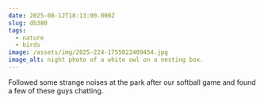 ```yaml
---
date: 2025-08-12T18:13:00.000Z
slug: db380
tags:
  - nature
  - birds
image: /assets/img/2025-224-1755022409454.jpg
image_alt: night photo of a white owl on a nesting box.
---
```


Followed some strange noises at the park after our softball game and found a few of these guys chatting.

